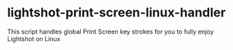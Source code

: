 # lightshot-print-screen-linux-handler
This script handles global Print Screen key strokes for you to fully enjoy Lightshot on Linux
